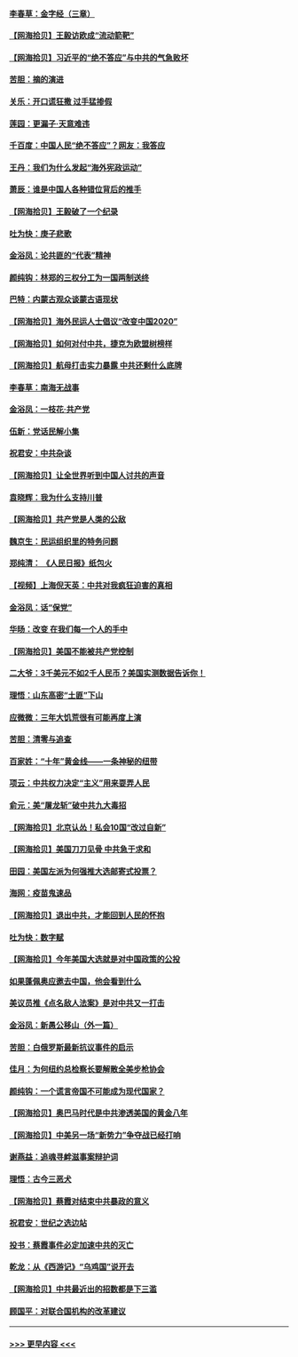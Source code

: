 #### [李春草：金字经（三章）](../pages/nsc993/n12383691.md?t=09070102) 
#### [【网海拾贝】王毅访欧成“流动箭靶”](../pages/nsc993/n12383338.md?t=09070102) 
#### [【网海拾贝】习近平的“绝不答应”与中共的气急败坏](../pages/nsc993/n12382819.md?t=09070102) 
#### [苦胆：摘的演进](../pages/nsc993/n12382619.md?t=09070102) 
#### [关乐：开口谎狂撒 过手猛掺假](../pages/nsc993/n12382604.md?t=09070102) 
#### [莲园：更漏子‧天意难违](../pages/nsc993/n12382598.md?t=09070102) 
#### [千百度：中国人民“绝不答应”？网友：我答应](../pages/nsc993/n12382024.md?t=09070102) 
#### [王丹：我们为什么发起“海外宪政运动”](../pages/nsc993/n12380286.md?t=09070102) 
#### [萧辰：谁是中国人各种错位背后的推手](../pages/nsc993/n12379800.md?t=09070102) 
#### [【网海拾贝】王毅破了一个纪录](../pages/nsc993/n12379251.md?t=09070102) 
#### [吐为快：庚子悲歌](../pages/nsc993/n12378821.md?t=09070102) 
#### [金浴凤：论共匪的“代表”精神](../pages/nsc993/n12377546.md?t=09070102) 
#### [颜纯钩：林郑的三权分工为一国两制送终](../pages/nsc993/n12377306.md?t=09070102) 
#### [巴特：内蒙古观众谈蒙古语现状](../pages/nsc993/n12376923.md?t=09070102) 
#### [【网海拾贝】海外民运人士倡议“改变中国2020”](../pages/nsc993/n12376682.md?t=09070102) 
#### [【网海拾贝】如何对付中共，捷克为欧盟树榜样](../pages/nsc993/n12374209.md?t=09070102) 
#### [【网海拾贝】航母打击实力暴露 中共还剩什么底牌](../pages/nsc993/n12371825.md?t=09070102) 
#### [李春草：南海无战事](../pages/nsc993/n12371159.md?t=09070102) 
#### [金浴凤：一枝花·共产党](../pages/nsc993/n12368757.md?t=09070102) 
#### [伍新：党话民解小集](../pages/nsc993/n12366907.md?t=09070102) 
#### [祝君安：中共杂谈](../pages/nsc993/n12366076.md?t=09070102) 
#### [【网海拾贝】让全世界听到中国人讨共的声音](../pages/nsc993/n12365569.md?t=09070102) 
#### [袁晓辉：我为什么支持川普](../pages/nsc993/n12362670.md?t=09070102) 
#### [【网海拾贝】共产党是人类的公敌](../pages/nsc993/n12363182.md?t=09070102) 
#### [魏京生：民运组织里的特务问题](../pages/nsc993/n12363010.md?t=09070102) 
#### [郑纯清： 《人民日报》纸包火](../pages/nsc993/n12362706.md?t=09070102) 
#### [【视频】上海倪天英：中共对我疯狂迫害的真相](../pages/nsc993/n12356341.md?t=09070102) 
#### [金浴凤：话“保党”](../pages/nsc993/n12361867.md?t=09070102) 
#### [华旸：改变 在我们每一个人的手中](../pages/nsc993/n12361774.md?t=09070102) 
#### [【网海拾贝】美国不能被共产党控制](../pages/nsc993/n12360271.md?t=09070102) 
#### [二大爷：3千美元不如2千人民币？美国实测数据告诉你！](../pages/nsc993/n12358563.md?t=09070102) 
#### [理悟：山东高密“土匪”下山](../pages/nsc993/n12358535.md?t=09070102) 
#### [应微微：三年大饥荒很有可能再度上演](../pages/nsc993/n12358523.md?t=09070102) 
#### [苦胆：清零与追查](../pages/nsc993/n12358501.md?t=09070102) 
#### [百家姓：“十年”黄金线——一条神秘的纽带](../pages/nsc993/n12358319.md?t=09070102) 
#### [项云：中共权力决定“主义”用来耍弄人民](../pages/nsc993/n12358172.md?t=09070102) 
#### [俞元：美“屠龙斩”破中共九大毒招](../pages/nsc993/n12357822.md?t=09070102) 
#### [【网海拾贝】北京认怂！私会10国“改过自新”](../pages/nsc993/n12357784.md?t=09070102) 
#### [【网海拾贝】美国刀刀见骨 中共急于求和](../pages/nsc993/n12355511.md?t=09070102) 
#### [田园：美国左派为何强推大选邮寄式投票？](../pages/nsc993/n12352963.md?t=09070102) 
#### [海网：疫苗鬼速品](../pages/nsc993/n12354438.md?t=09070102) 
#### [【网海拾贝】退出中共，才能回到人民的怀抱](../pages/nsc993/n12352634.md?t=09070102) 
#### [吐为快：数字赋](../pages/nsc993/n12352317.md?t=09070102) 
#### [【网海拾贝】今年美国大选就是对中国政策的公投](../pages/nsc993/n12350973.md?t=09070102) 
#### [如果蓬佩奥应邀去中国，他会看到什么](../pages/nsc993/n12350945.md?t=09070102) 
#### [美议员推《点名敌人法案》是对中共又一打击](../pages/nsc993/n12350765.md?t=09070102) 
#### [金浴凤：新愚公移山（外一篇）](../pages/nsc993/n12350253.md?t=09070102) 
#### [苦胆：白俄罗斯最新抗议事件的启示](../pages/nsc993/n12349989.md?t=09070102) 
#### [佳月：为何纽约总检察长要解散全美步枪协会](../pages/nsc993/n12349939.md?t=09070102) 
#### [颜纯钩：一个谎言帝国不可能成为现代国家？](../pages/nsc993/n12349898.md?t=09070102) 
#### [【网海拾贝】奥巴马时代是中共渗透美国的黄金八年](../pages/nsc993/n12349284.md?t=09070102) 
#### [【网海拾贝】中美另一场“新势力”争夺战已经打响](../pages/nsc993/n12346998.md?t=09070102) 
#### [谢燕益：追魂寻衅滋事案辩护词](../pages/nsc993/n12346892.md?t=09070102) 
#### [理悟：古今三恶犬](../pages/nsc993/n12345190.md?t=09070102) 
#### [【网海拾贝】蔡霞对结束中共暴政的意义](../pages/nsc993/n12344263.md?t=09070102) 
#### [祝君安：世纪之选边站](../pages/nsc993/n12342382.md?t=09070102) 
#### [投书：蔡霞事件必定加速中共的灭亡](../pages/nsc993/n12341881.md?t=09070102) 
#### [乾龙：从《西游记》“乌鸡国”说开去](../pages/nsc993/n12341690.md?t=09070102) 
#### [【网海拾贝】中共最近出的招数都是下三滥](../pages/nsc993/n12341593.md?t=09070102) 
#### [顾国平：对联合国机构的改革建议](../pages/nsc993/n12339928.md?t=09070102) 

----
#### [ >>> 更早内容 <<< ](../indexes/nsc993-earlier.md)
